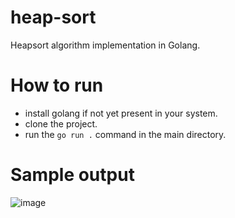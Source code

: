 # heap-sort

Heapsort algorithm implementation in Golang.

# How to run
 - install golang if not yet present in your system. 
 - clone the project.
 - run the `go run .` command in the main directory.
 
# Sample output

![image](https://user-images.githubusercontent.com/75375838/181913917-1ef4c389-0605-462e-b983-4d6a537c92ea.png)
